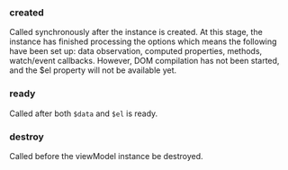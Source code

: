 ### created

Called synchronously after the instance is created. At this stage, the instance has finished processing the options which means the following have been set up: data observation, computed properties, methods, watch/event callbacks. However, DOM compilation has not been started, and the $el property will not be available yet.

### ready

Called after both `$data` and `$el` is ready.

### destroy

Called before the viewModel instance be destroyed.
